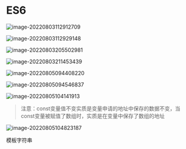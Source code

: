 # ES6

![image-20220803112912709](C:\Users\HP\AppData\Roaming\Typora\typora-user-images\image-20220803112912709.png)

![image-20220803112929148](C:\Users\HP\AppData\Roaming\Typora\typora-user-images\image-20220803112929148.png)

![image-20220803205502981](C:\Users\HP\AppData\Roaming\Typora\typora-user-images\image-20220803205502981.png)

![image-20220803211453439](C:\Users\HP\AppData\Roaming\Typora\typora-user-images\image-20220803211453439.png)

![image-20220805094408220](C:\Users\HP\AppData\Roaming\Typora\typora-user-images\image-20220805094408220.png)

![image-20220805094546837](C:\Users\HP\AppData\Roaming\Typora\typora-user-images\image-20220805094546837.png)

![image-20220805104141913](C:\Users\HP\AppData\Roaming\Typora\typora-user-images\image-20220805104141913.png)

>
>
>注意：const变量值不变实质是变量申请的地址中保存的数据不变，当const变量被赋值了数组时，实质是在变量中保存了数组的地址

![image-20220805104823187](C:\Users\HP\AppData\Roaming\Typora\typora-user-images\image-20220805104823187.png)





模板字符串